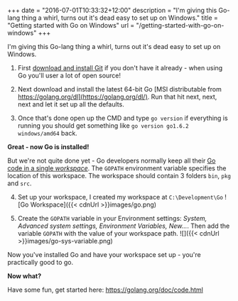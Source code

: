 +++
date = "2016-07-01T10:33:32+12:00"
description = "I'm giving this Go-lang thing a whirl, turns out it's dead easy to set up on Windows."
title = "Getting started with Go on Windows"
url = "/getting-started-with-go-on-windows"
+++

I'm giving this Go-lang thing a whirl, turns out it's dead easy to set up on Windows.

1. First [download and install Git](http://git-scm.com/download/win) if you don't have it already - when using Go you'll user a lot of open source!

2. Next download and install the latest 64-bit Go [MSI distributable from https://golang.org/dl](https://golang.org/dl/). Run that hit next, next, next and let it set up all the defaults.

3. Once that's done open up the CMD and type `go version` if everything is running you should get something like `go version go1.6.2 windows/amd64` back.

**Great - now Go is installed!** 

But we're not quite done yet - Go developers normally keep all their [Go code in a single _workspace_](https://golang.org/doc/code.html). The `GOPATH` environment variable specifies the location of this workspace. The workspace should contain 3 folders `bin`, `pkg` and `src`.

4. Set up your workspace, I created my workspace at `C:\Development\Go` ![Go Workspace]({{< cdnUrl >}}images/go.png)

5. Create the `GOPATH` variable in your Environment settings: _System, Advanced system settings, Environment Variables, New..._. Then add the variable `GOPATH` with the value of your workspace path. ![]({{< cdnUrl >}}images/go-sys-variable.png)

Now you've installed Go and have your workspace set up - you're practically good to go.

**Now what?**

Have some fun, get started here: https://golang.org/doc/code.html